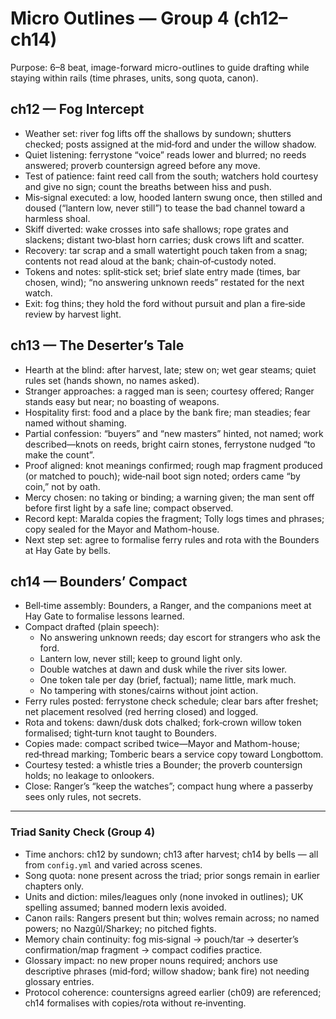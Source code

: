 # Micro Outlines — Group 4 (ch12–ch14)

Purpose: 6–8 beat, image-forward micro-outlines to guide drafting while staying within rails (time phrases, units, song quota, canon).

## ch12 — Fog Intercept
- Weather set: river fog lifts off the shallows by sundown; shutters checked; posts assigned at the mid‑ford and under the willow shadow.
- Quiet listening: ferrystone “voice” reads lower and blurred; no reeds answered; proverb countersign agreed before any move.
- Test of patience: faint reed call from the south; watchers hold courtesy and give no sign; count the breaths between hiss and push.
- Mis‑signal executed: a low, hooded lantern swung once, then stilled and doused (“lantern low, never still”) to tease the bad channel toward a harmless shoal.
- Skiff diverted: wake crosses into safe shallows; rope grates and slackens; distant two‑blast horn carries; dusk crows lift and scatter.
- Recovery: tar scrap and a small watertight pouch taken from a snag; contents not read aloud at the bank; chain‑of‑custody noted.
- Tokens and notes: split‑stick set; brief slate entry made (times, bar chosen, wind); “no answering unknown reeds” restated for the next watch.
- Exit: fog thins; they hold the ford without pursuit and plan a fire‑side review by harvest light.

## ch13 — The Deserter’s Tale
- Hearth at the blind: after harvest, late; stew on; wet gear steams; quiet rules set (hands shown, no names asked).
- Stranger approaches: a ragged man is seen; courtesy offered; Ranger stands easy but near; no boasting of weapons.
- Hospitality first: food and a place by the bank fire; man steadies; fear named without shaming.
- Partial confession: “buyers” and “new masters” hinted, not named; work described—knots on reeds, bright cairn stones, ferrystone nudged “to make the count”.
- Proof aligned: knot meanings confirmed; rough map fragment produced (or matched to pouch); wide‑nail boot sign noted; orders came “by coin,” not by oath.
- Mercy chosen: no taking or binding; a warning given; the man sent off before first light by a safe line; compact observed.
- Record kept: Maralda copies the fragment; Tolly logs times and phrases; copy sealed for the Mayor and Mathom-house.
- Next step set: agree to formalise ferry rules and rota with the Bounders at Hay Gate by bells.

## ch14 — Bounders’ Compact
- Bell‑time assembly: Bounders, a Ranger, and the companions meet at Hay Gate to formalise lessons learned.
- Compact drafted (plain speech):
  - No answering unknown reeds; day escort for strangers who ask the ford.
  - Lantern low, never still; keep to ground light only.
  - Double watches at dawn and dusk while the river sits lower.
  - One token tale per day (brief, factual); name little, mark much.
  - No tampering with stones/cairns without joint action.
- Ferry rules posted: ferrystone check schedule; clear bars after freshet; net placement resolved (red herring closed) and logged.
- Rota and tokens: dawn/dusk dots chalked; fork‑crown willow token formalised; tight‑turn knot taught to Bounders.
- Copies made: compact scribed twice—Mayor and Mathom-house; red‑thread marking; Tomberic bears a service copy toward Longbottom.
- Courtesy tested: a whistle tries a Bounder; the proverb countersign holds; no leakage to onlookers.
- Close: Ranger’s “keep the watches”; compact hung where a passerby sees only rules, not secrets.

---

### Triad Sanity Check (Group 4)
- Time anchors: ch12 by sundown; ch13 after harvest; ch14 by bells — all from `config.yml` and varied across scenes.
- Song quota: none present across the triad; prior songs remain in earlier chapters only.
- Units and diction: miles/leagues only (none invoked in outlines); UK spelling assumed; banned modern lexis avoided.
- Canon rails: Rangers present but thin; wolves remain across; no named powers; no Nazgûl/Sharkey; no pitched fights.
- Memory chain continuity: fog mis‑signal → pouch/tar → deserter’s confirmation/map fragment → compact codifies practice.
- Glossary impact: no new proper nouns required; anchors use descriptive phrases (mid‑ford; willow shadow; bank fire) not needing glossary entries.
- Protocol coherence: countersigns agreed earlier (ch09) are referenced; ch14 formalises with copies/rota without re‑inventing.
